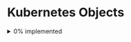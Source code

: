 # Kubernetes Objects
<details>
<summary>0% implemented</summary>

#### v1
- [ ] Binding
- [X] ConfigMap
- [X] Endpoints
- [X] Event
- [X] LimitRange
- [X] Namespace
- [X] Node
- [X] PersistentVolumeClaim
- [X] PersistentVolume
- [X] Pod
- [X] PodTemplate
- [X] ReplicationController
- [X] ResourceQuota
- [X] Secret
- [X] ServiceAccount
- [X] Service
- [X] MutatingWebhookConfiguration
- [X] ValidatingWebhookConfiguration
- [X] CustomResourceDefinition
- [X] APIService
- [X] ControllerRevision
- [X] DaemonSet
- [X] Deployment
- [X] ReplicaSet
- [X] StatefulSet
- [X] HorizontalPodAutoscaler
- [X] Job
- [X] Lease
- [X] NetworkPolicy
- [X] RuntimeClass
- [X] ClusterRoleBinding
- [X] ClusterRole
- [X] RoleBinding
- [X] Role
- [X] PriorityClass
- [X] CSIDriver
- [X] CSINode
- [X] StorageClass
- [X] VolumeAttachment

# Likely won't implement

- [ ] TokenReview
- [ ] LocalSubjectAccessReview
- [ ] SelfSubjectAccessReview
- [ ] SelfSubjectRulesReview
- [ ] SubjectAccessReview

#### v1beta1

- [X] Ingress
- [ ] PodDisruptionBudget
- [ ] Eviction
- [ ] IngressClass
- [ ] RuntimeClass
- [ ] CertificateSigningRequest
- [ ] EndpointSlice
- [X] CronJob
- [ ] PodSecurityPolicy

</details>

